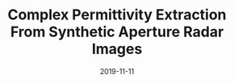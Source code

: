 ---
draft: false
doi: 10.1109/TIM.2019.2952479
title: Complex Permittivity Extraction From Synthetic Aperture Radar Images


publication_types: ["article-journal"]
authors:
  - Yuan Gao
  - Mohammad Tayeb Al Qaseer
  - Reza Zoughi
publication: In *IEEE Transactions on Instrumentation and Measurement*
publication_short: In *IEEE Transactions on Instrumentation and Measurement*
featured: false
image:
  filename: featured
  focal_point: Smart
  preview_only: false
date: 2019-11-11
---